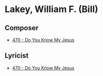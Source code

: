 # Lakey, William F. (Bill)

## Composer

- [470 - Do You Know My Jesus](/hymns/470.md)

## Lyricist

- [470 - Do You Know My Jesus](/hymns/470.md)

